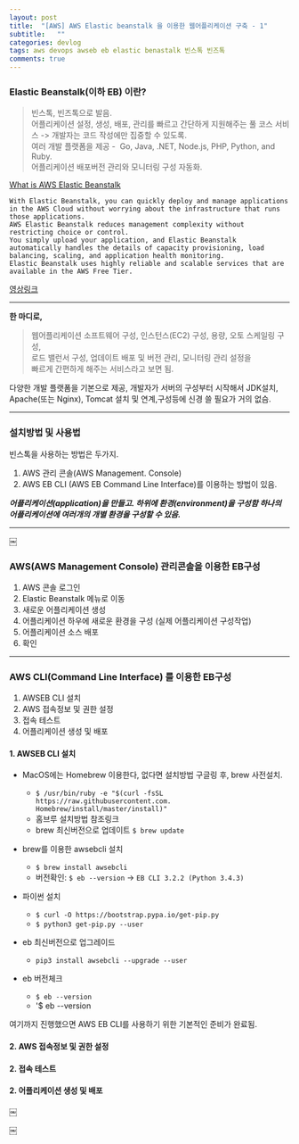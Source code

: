 ```yaml
---
layout: post
title:  "[AWS] AWS Elastic beanstalk 을 이용한 웹어플리케이션 구축 - 1"
subtitle:   ""
categories: devlog
tags: aws devops awseb eb elastic benastalk 빈스톡 빈즈톡
comments: true
---
```



### Elastic Beanstalk(이하 EB) 이란?
> 빈스톡, 빈즈톡으로 발음.  
> 어플리케이션 설정, 생성, 배포, 관리를 빠르고 간단하게 지원해주는 풀 코스 서비스 -> 개발자는  코드 작성에만 집중할 수 있도록.  
> 여러 개발 플랫폼을 제공 -  Go, Java, .NET, Node.js, PHP, Python, and Ruby.  
> 어플리케이션 배포버전 관리와 모니터링 구성 자동화.

[What is AWS Elastic Beanstalk](https://docs.aws.amazon.com/elasticbeanstalk/latest/dg/Welcome.html)

```text
With Elastic Beanstalk, you can quickly deploy and manage applications in the AWS Cloud without worrying about the infrastructure that runs those applications.    
AWS Elastic Beanstalk reduces management complexity without restricting choice or control.    
You simply upload your application, and Elastic Beanstalk automatically handles the details of capacity provisioning, load balancing, scaling, and application health monitoring.    
Elastic Beanstalk uses highly reliable and scalable services that are available in the AWS Free Tier.
```

[영상링크]()


---


**한 마디로,**

> 웹어플리케이션 소프트웨어 구성,
> 인스턴스(EC2) 구성,
> 용량, 오토 스케일링 구성,   
> 로드 밸런서 구성,
> 업데이트 배포 및 버전 관리,
> 모니터링 관리 설정을  
> 빠르게 간편하게 해주는 서비스라고 보면 됨.

다양한 개발 플랫폼을 기본으로 제공, 개발자가 서버의 구성부터 시작해서 JDK설치,  Apache(또는 Nginx), Tomcat 설치 및 연계,구성등에 신경 쓸 필요가 거의 없슴.


---

### 설치방법 및 사용법

빈스톡을 사용하는 방법은 두가지.   

1. AWS 관리 콘솔(AWS Management. Console)
2. AWS EB CLI (AWS EB Command Line Interface)를 이용하는 방법이 있음.


***어플리케이션(application)을 만들고. 하위에 환경(environment)을 구성함 하나의 어플리케이션에 여러개의 개별 환경을 구성할 수 있음.***


---
￼
### AWS(AWS Management Console) 관리콘솔을 이용한 EB구성


1. AWS 콘솔 로그인
2. Elastic Beanstalk 메뉴로 이동
3. 새로운 어플리케이션 생성
4. 어플리케이션 하우에 새로운 환경을 구성 (실제 어플리케이션 구성작업)
5. 어플리케이션 소스 배포
6. 확인

---

### AWS CLI(Command Line Interface) 를 이용한 EB구성


1. AWSEB CLI 설치
2. AWS 접속정보 및 권한 설정
3. 접속 테스트 
4. 어플리케이션 생성 및 배포


#### 1. AWSEB CLI 설치

- MacOS에는 Homebrew 이용한다, 없다면 설치방법 구글링 후, brew 사전설치. 
  - `$ /usr/bin/ruby -e "$(curl -fsSL https://raw.githubusercontent.com. Homebrew/install/master/install)"`
  - 홈브루 설치방법 참조링크
  - brew 최신버전으로 업데이트 `$ brew update`

- brew를 이용한 awsebcli 설치
  - `$ brew install awsebcli`
  - 버전확인: `$ eb --version` -> `EB CLI 3.2.2 (Python 3.4.3)`

- 파이썬 설치
  - `$ curl -O https://bootstrap.pypa.io/get-pip.py`
  - `$ python3 get-pip.py --user`
   
- eb 최신버전으로 업그레이드
  - `pip3 install awsebcli --upgrade --user`
- eb 버전체크
  - `$ eb --version`
  - '$ eb --version


여기까지 진행했으면 AWS EB CLI를 사용하기 위한 기본적인 준비가 완료됨.

#### 2. AWS 접속정보 및 권한 설정

#### 2. 접속 테스트

#### 2. 어플리케이션 생성 및 배포







￼

￼
